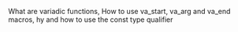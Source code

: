What are variadic functions, How to use va_start, va_arg and va_end macros, hy and how to use the const type qualifier
